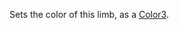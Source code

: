 Sets the color of this limb, as a [Color3](https://developer.roblox.com/api-reference/datatype/Color3).